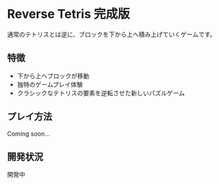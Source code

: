# Reverse Tetris 完成版

通常のテトリスとは逆に、ブロックを下から上へ積み上げていくゲームです。

## 特徴
- 下から上へブロックが移動
- 独特のゲームプレイ体験
- クラシックなテトリスの要素を逆転させた新しいパズルゲーム

## プレイ方法
Coming soon...

## 開発状況
開発中
